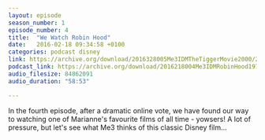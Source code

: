 ```yaml
---
layout: episode
season_number: 1
episode_number: 4
title:  "We Watch Robin Hood"
date:   2016-02-18 09:34:58 +0100
categories: podcast disney
link: https://archive.org/download/2016328005Me3IDMTheTiggerMovie2000/2016-3-28-005-Me3_IDM--TheTiggerMovie%282000%29.mp3
podcast_link: https://archive.org/download/2016218004Me3IDMRobinHood1973/2016-2-18-004-Me3_IDM--RobinHood%281973%29.mp3
audio_filesize: 84862091
audio_duration: "58:53"

---
```

In the fourth episode, after a dramatic online vote, we have found our way to watching one of Marianne's favourite films of all time - yowsers! A lot of pressure, but let's see what Me3 thinks of this classic Disney film...
